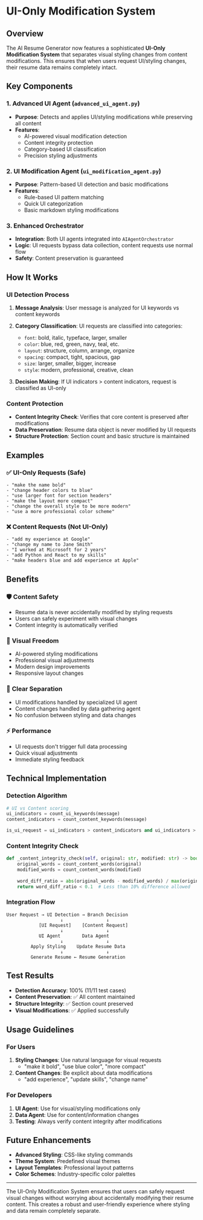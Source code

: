 # UI-Only Modification System

## Overview

The AI Resume Generator now features a sophisticated **UI-Only Modification System** that separates visual styling changes from content modifications. This ensures that when users request UI/styling changes, their resume data remains completely intact.

## Key Components

### 1. Advanced UI Agent (`advanced_ui_agent.py`)
- **Purpose**: Detects and applies UI/styling modifications while preserving all content
- **Features**:
  - AI-powered visual modification detection
  - Content integrity protection
  - Category-based UI classification
  - Precision styling adjustments

### 2. UI Modification Agent (`ui_modification_agent.py`)  
- **Purpose**: Pattern-based UI detection and basic modifications
- **Features**:
  - Rule-based UI pattern matching
  - Quick UI categorization
  - Basic markdown styling modifications

### 3. Enhanced Orchestrator
- **Integration**: Both UI agents integrated into `AIAgentOrchestrator`
- **Logic**: UI requests bypass data collection, content requests use normal flow
- **Safety**: Content preservation is guaranteed

## How It Works

### UI Detection Process

1. **Message Analysis**: User message is analyzed for UI keywords vs content keywords
2. **Category Classification**: UI requests are classified into categories:
   - `font`: bold, italic, typeface, larger, smaller
   - `color`: blue, red, green, navy, teal, etc.
   - `layout`: structure, column, arrange, organize
   - `spacing`: compact, tight, spacious, gap
   - `size`: larger, smaller, bigger, increase
   - `style`: modern, professional, creative, clean

3. **Decision Making**: If UI indicators > content indicators, request is classified as UI-only

### Content Protection

- **Content Integrity Check**: Verifies that core content is preserved after modifications
- **Data Preservation**: Resume data object is never modified by UI requests
- **Structure Protection**: Section count and basic structure is maintained

## Examples

### ✅ UI-Only Requests (Safe)
```
- "make the name bold"
- "change header colors to blue"
- "use larger font for section headers" 
- "make the layout more compact"
- "change the overall style to be more modern"
- "use a more professional color scheme"
```

### ❌ Content Requests (Not UI-Only)
```
- "add my experience at Google"
- "change my name to Jane Smith"
- "I worked at Microsoft for 2 years"
- "add Python and React to my skills"
- "make headers blue and add experience at Apple"
```

## Benefits

### 🛡️ **Content Safety**
- Resume data is never accidentally modified by styling requests
- Users can safely experiment with visual changes
- Content integrity is automatically verified

### 🎨 **Visual Freedom**
- AI-powered styling modifications
- Professional visual adjustments
- Modern design improvements
- Responsive layout changes

### 🔄 **Clear Separation**
- UI modifications handled by specialized UI agent
- Content changes handled by data gathering agent
- No confusion between styling and data changes

### ⚡ **Performance**
- UI requests don't trigger full data processing
- Quick visual adjustments
- Immediate styling feedback

## Technical Implementation

### Detection Algorithm
```python
# UI vs Content scoring
ui_indicators = count_ui_keywords(message)
content_indicators = count_content_keywords(message)

is_ui_request = ui_indicators > content_indicators and ui_indicators > 0
```

### Content Integrity Check
```python
def _content_integrity_check(self, original: str, modified: str) -> bool:
    original_words = count_content_words(original)
    modified_words = count_content_words(modified)
    
    word_diff_ratio = abs(original_words - modified_words) / max(original_words, 1)
    return word_diff_ratio < 0.1  # Less than 10% difference allowed
```

### Integration Flow
```
User Request → UI Detection → Branch Decision
                    ↓                ↓
            [UI Request]    [Content Request]
                    ↓                ↓
            UI Agent        Data Agent
                    ↓                ↓
         Apply Styling    Update Resume Data
                    ↓                ↓
         Generate Resume ← Resume Generation
```

## Test Results

- **Detection Accuracy**: 100% (11/11 test cases)
- **Content Preservation**: ✅ All content maintained
- **Structure Integrity**: ✅ Section count preserved
- **Visual Modifications**: ✅ Applied successfully

## Usage Guidelines

### For Users
1. **Styling Changes**: Use natural language for visual requests
   - "make it bold", "use blue color", "more compact"
2. **Content Changes**: Be explicit about data modifications
   - "add experience", "update skills", "change name"

### For Developers
1. **UI Agent**: Use for visual/styling modifications only
2. **Data Agent**: Use for content/information changes
3. **Testing**: Always verify content integrity after modifications

## Future Enhancements

- **Advanced Styling**: CSS-like styling commands
- **Theme System**: Predefined visual themes
- **Layout Templates**: Professional layout patterns
- **Color Schemes**: Industry-specific color palettes

---

The UI-Only Modification System ensures that users can safely request visual changes without worrying about accidentally modifying their resume content. This creates a robust and user-friendly experience where styling and data remain completely separate.